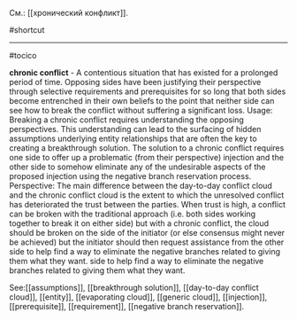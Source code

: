 См.: [[хронический конфликт]].

#shortcut




<hr/>

#tocico

<b>chronic conflict</b> - A contentious situation that has existed for a prolonged period of time. Opposing sides have been justifying their perspective through selective requirements and prerequisites for so long that both sides become entrenched in their own beliefs to the point that neither side can see how to break the conflict without suffering a significant loss. 
Usage: Breaking a chronic conflict requires understanding the opposing perspectives. This understanding can lead to the surfacing of hidden assumptions underlying entity relationships that are often the key to creating a breakthrough solution. The solution to a chronic conflict requires one side to offer up a problematic (from their perspective) injection and the other side to somehow eliminate any of the undesirable aspects of the proposed injection using the negative branch reservation process. Perspective: The main difference between the day-to-day conflict cloud and the chronic conflict cloud is the extent to which the unresolved conflict has deteriorated the trust between the parties. When trust is high, a conflict can be broken with the traditional approach (i.e. both sides working together to break it on either side) but with a chronic conflict, the cloud should be broken on the side of the initiator (or else consensus might never be achieved) but the initiator should then request assistance from the other side to help find a way to eliminate the negative branches related to giving them what they want. side to help find a way to eliminate the negative branches related to giving them what they want. 



See:[[assumptions]], [[breakthrough solution]], [[day-to-day conflict cloud]], [[entity]], [[evaporating cloud]], [[generic cloud]], [[injection]], [[prerequisite]], [[requirement]], [[negative branch reservation]].
